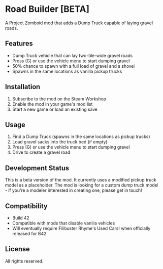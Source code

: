 # Road Builder [BETA]

A Project Zomboid mod that adds a Dump Truck capable of laying gravel roads.

## Features

- Dump Truck vehicle that can lay two-tile-wide gravel roads
- Press (G) or use the vehicle menu to start dumping gravel
- 50% chance to spawn with a full load of gravel and a shovel
- Spawns in the same locations as vanilla pickup trucks

## Installation

1. Subscribe to the mod on the Steam Workshop
2. Enable the mod in your game's mod list
3. Start a new game or load an existing save

## Usage

1. Find a Dump Truck (spawns in the same locations as pickup trucks)
2. Load gravel sacks into the truck bed (if empty)
3. Press (G) or use the vehicle menu to start dumping gravel
4. Drive to create a gravel road

## Development Status

This is a beta version of the mod. It currently uses a modified pickup truck model as a placeholder. The mod is looking for a custom dump truck model - if you're a modeler interested in creating one, please get in touch!

## Compatibility

- Build 42
- Compatible with mods that disable vanilla vehicles
- Will eventually require Filibuster Rhyme's Used Cars! when officially released for B42

## License

All rights reserved. 